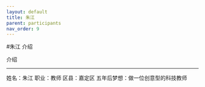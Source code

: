 ```yaml
---
layout: default
title: 朱江
parent: participants
nav_order: 9
---
```


#朱江 介绍

介绍

---

姓名：朱江
职业：教师
区县：嘉定区
五年后梦想：做一位创意型的科技教师




